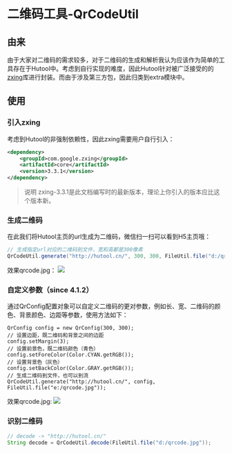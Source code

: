 二维码工具-QrCodeUtil
===

## 由来
由于大家对二维码的需求较多，对于二维码的生成和解析我认为应该作为简单的工具存在于Hutool中。考虑到自行实现的难度，因此Hutool针对被广泛接受的的[zxing](https://github.com/zxing/zxing)库进行封装。而由于涉及第三方包，因此归类到extra模块中。

## 使用

### 引入zxing
考虑到Hutool的非强制依赖性，因此zxing需要用户自行引入：

```xml
<dependency>
	<groupId>com.google.zxing</groupId>
	<artifactId>core</artifactId>
	<version>3.3.1</version>
</dependency>
```

> 说明
> zxing-3.3.1是此文档编写时的最新版本，理论上你引入的版本应比这个版本新。

### 生成二维码

在此我们将Hutool主页的url生成为二维码，微信扫一扫可以看到H5主页哦：

```java
// 生成指定url对应的二维码到文件，宽和高都是300像素
QrCodeUtil.generate("http://hutool.cn/", 300, 300, FileUtil.file("d:/qrcode.jpg"));
```

效果qrcode.jpg：
![](https://static.oschina.net/uploads/img/201801/23203646_3TUp.jpg)

### 自定义参数（since 4.1.2）

通过QrConfig配置对象可以自定义二维码的更对参数，例如长、宽、二维码的颜色、背景颜色、边距等参数，使用方法如下：

```
QrConfig config = new QrConfig(300, 300);
// 设置边距，既二维码和背景之间的边距
config.setMargin(3);
// 设置前景色，既二维码颜色（青色）
config.setForeColor(Color.CYAN.getRGB());
// 设置背景色（灰色）
config.setBackColor(Color.GRAY.getRGB());
// 生成二维码到文件，也可以到流
QrCodeUtil.generate("http://hutool.cn/", config, FileUtil.file("e:/qrcode.jpg"));
```

效果qrcode.jpg:
![](https://static.oschina.net/uploads/img/201807/15113057_Zc8G.jpg)

### 识别二维码

```java
// decode -> "http://hutool.cn/"
String decode = QrCodeUtil.decode(FileUtil.file("d:/qrcode.jpg"));
```

